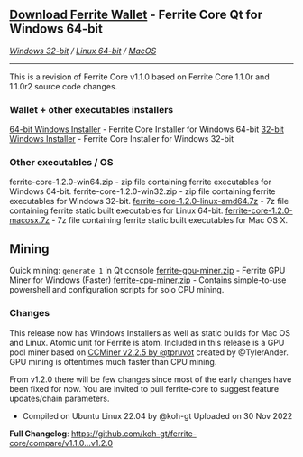 ## [**Download Ferrite Wallet**](https://github.com/koh-gt/ferrite-core/releases/download/v1.2.0/ferrite-qt.exe) - Ferrite Core Qt for Windows 64-bit
_[Windows 32-bit](https://github.com/koh-gt/ferrite-core/releases/download/v1.2.0/ferrite-qt-32.exe) / [Linux 64-bit](https://github.com/koh-gt/ferrite-core/releases/download/v1.2.0/ferrite-qt-linux.zip) / [MacOS](https://github.com/koh-gt/ferrite-core/releases/download/v1.2.0/ferrite-qt-osx.zip)_

---

This is a revision of Ferrite Core v1.1.0 based on Ferrite Core 1.1.0r and 1.1.0r2 source code changes.

### Wallet + other executables installers
[64-bit Windows Installer](https://github.com/koh-gt/ferrite-core/releases/download/v1.2.0/ferrite-x64-setup.exe) - Ferrite Core Installer for Windows 64-bit
[32-bit Windows Installer](https://github.com/koh-gt/ferrite-core/releases/download/v1.2.0/ferrite-x86-setup.exe) - Ferrite Core Installer for Windows 32-bit

### Other executables / OS
ferrite-core-1.2.0-win64.zip - zip file containing ferrite executables for Windows 64-bit.
ferrite-core-1.2.0-win32.zip - zip file containing ferrite executables for Windows 32-bit.
[ferrite-core-1.2.0-linux-amd64.7z](https://github.com/koh-gt/ferrite-core/releases/download/v1.2.0/ferrite-core-1.2.0-linux-amd64.7z) - 7z file containing ferrite static built executables for Linux 64-bit.
[ferrite-core-1.2.0-macosx.7z](https://github.com/koh-gt/ferrite-core/releases/download/v1.2.0/ferrite-core-1.2.0-macosx.7z) - 7z file containing ferrite static built executables for Mac OS X.

## Mining
Quick mining: `generate 1` in Qt console
[ferrite-gpu-miner.zip](https://github.com/koh-gt/ferrite-core/releases/download/v1.2.0/ferrite-gpu-miner.zip) - Ferrite GPU Miner for Windows (Faster)
[ferrite-cpu-miner.zip](https://github.com/koh-gt/ferrite-core/releases/download/v1.2.0/ferrite-cpu-miner.zip) - Contains simple-to-use powershell and configuration scripts for solo CPU mining. 

### Changes
This release now has Windows Installers as well as static builds for Mac OS and Linux.
Atomic unit for Ferrite is atom.
Included in this release is a GPU pool miner based on [CCMiner v2.2.5 by @tpruvot](https://github.com/tpruvot/ccminer/releases/tag/2.2.5-tpruvot) created by @TylerAnder. GPU mining is oftentimes much faster than CPU mining.

From v1.2.0 there will be few changes since most of the early changes have been fixed for now. 
You are invited to pull ferrite-core to suggest feature updates/chain parameters.

* Compiled on Ubuntu Linux 22.04 by @koh-gt
Uploaded on 30 Nov 2022

**Full Changelog**: https://github.com/koh-gt/ferrite-core/compare/v1.1.0...v1.2.0